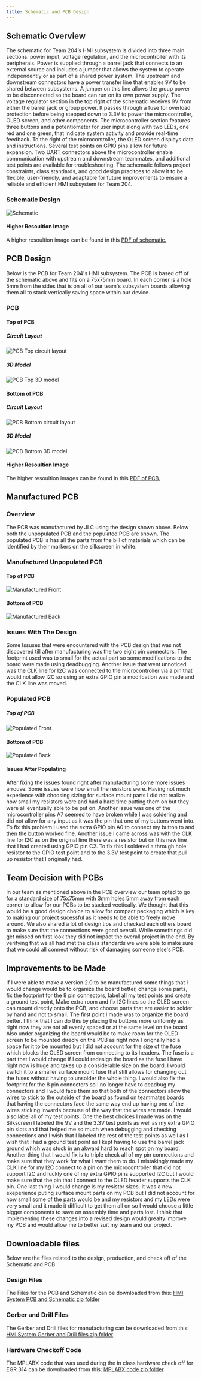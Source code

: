 ```yaml
---
title: Schematic and PCB Design
---
```


## Schematic Overview

The schematic for Team 204’s HMI subsystem is divided into three main sections: power input, voltage regulation, and the microcontroller with its peripherals. Power is supplied through a barrel jack that connects to an external source and includes a jumper that allows the system to operate independently or as part of a shared power system. The upstream and downstream connectors have a power transfer line that enables 9V to be shared between subsystems. A jumper on this line allows the group power to be disconnected so the board can run on its own power supply. The voltage regulator section in the top right of the schematic receives 9V from either the barrel jack or group power. It passes through a fuse for overload protection before being stepped down to 3.3V to power the microcontroller, OLED screen, and other components. The microcontroller section features three buttons and a potentiometer for user input along with two LEDs, one red and one green, that indicate system activity and provide real-time feedback. To the right of the microcontroller, the OLED screen displays data and instructions. Several test points on GPIO pins allow for future expansion. Two UART connectors above the microcontroller enable communication with upstream and downstream teammates, and additional test points are available for troubleshooting. The schematic follows project constraints, class standards, and good design pracitces to allow it to be flexible, user-friendly, and adaptable for future improvements to ensure a reliable and efficient HMI subsystem for Team 204. 

### Schematic Design
![Schematic](HMI_Schematic3.png)

#### Higher Resoultion Image
A higher resoultion image can be found in this [PDF of schematic.](HMI_Subsystem3.pdf)



## PCB Design
Below is the PCB for Team 204's HMI subsystem. The PCB is based off of the schematic above and fits on a 75x75mm board. In each corner is a hole 5mm from the sides that is on all of our team's subsystem boards allowing them all to stack vertically saving space within our device. 
### PCB 
#### Top of PCB
##### Circuit Layout
![PCB Top circuit layout](PCB-Front.png)
##### 3D Model
![PCB Top 3D model](PCB3D-Front.png)

#### Bottom of PCB
##### Circuit Layout
![PCB Bottom circuit layout](PCB-Back.png)
##### 3D Model
![PCB Bottom 3D model](PCB3D-Back.png)

#### Higher Resoultion Image
The higher resoultion images can be found in this [PDF of PCB.](PCB-DRC.pdf)

## Manufactured PCB
### Overview 
The PCB was manufactured by JLC using the design shown above. Below both the unpopulated PCB and the populated PCB are shown. The populated PCB is has all the parts from the bill of materials which can be identified by their markers on the silkscreen in white.
### Manufactured Unpopulated PCB
#### Top of  PCB
![Manufactured Front](MF.jpg)
#### Bottom of PCB
![Manufactured Back](MB.jpg)
### Issues With The Design
Some Issuses that were encountered with the PCB design that was not discovered till after manufacturing was the two eight pin connectors. The footprint used was to small for the actual part so some modifications to the board were made using deadbugging. Another issue that went unnoticed was the CLK line for I2C was connected to the microcontroller via a pin that would not allow I2C so using an extra GPIO pin a modifcation was made and the CLK line was moved.

### Populated PCB
##### Top of PCB
![Populated Front](PF.jpg)
#### Bottom of PCB
![Populated Back](PB.jpg)
#### Issues After Populating
After fixing the issues found right after manufacturing some more issues arrouse. Some issues were how small the resistors were. Having not much experience with choosing sizing for surface mount parts I did not realize how small my resistors were and had a hard time putting them on but they were all eventually able to be put on. Another issue was one of the microcontroller pins A7 seemed to have broken while I was soldering and did not allow for any input as it was the pin that one of my buttons went into. To fix this problem I used the extra GPIO pin A0 to connect my button to and then the button worked fine. Another issue I came across was with the CLK line for I2C as on the original line there was a resistor but on this new line that I had created using GPIO pin C2. To fix this I soldered a through hole resistor to the GPIO test point and to the 3.3V test point to create that pull up resistor that I originally had.

## Team Decision with PCBs
In our team as mentioned above in the PCB overview our team opted to go for a standard size of 75x75mm with 3mm holes 5mm away from each corner to allow for our PCBs to be stacked veetically. We thought that this would be a good design choice to allow for compact packaging which is key to making our project sucessful as it needs to be able to freely move around. We also shared a lot of design tips and checked each others board to make sure that the connections were good overall. While somethings did get missed on first look they did not impact the overall project in the end. By verifying that we all had met the class standards we were able to make sure that we could all connect without risk of damaging someone else's PCB.

## Improvements to be Made
If I were able to make a version 2.0 to be manufactured some things that I would change would be to organize the board better, change some parts, fix the footprint for the 8 pin connectors, label all my test points and create a ground test point, Make extra room and fix I2C lines so the OLED screen can mount directly onto the PCB, and choose parts that are easier to solder by hand and not to small. The first point I made was to organize the board better. I think that I can do this by placing the buttons more uniformly as right now they are not all evenly spaced or at the same level on the board. Also under organizing the board would be to make room for the OLED screen to be mounted direcly on the PCB as right now I orignally had a space for it to be mounted but I did not account for the size of the fuse which blocks the OLED screen from connecting to its headers. The fuse is a part that I would change if I could redesign the board as the fuse I have right now is huge and takes up a considerable size on the board. I would switch it to a smaller surface mount fuse that still allows for changing out the fuses without having to unsolder the whole thing. I would also fix the footprint for the 8 pin connectors so I no longer have to deadbug my connectors and I would face them so that both of the connectors allow the wires to stick to the outside of the board as found on teammates boards that having the connectors face the same way end up having one of the wires sticking inwards because of the way that the wires are made. I would also label all of my test points. One the best choices I made was on the Silkscreen I labeled the 9V and the 3.3V test points as well as my extra GPIO pin slots and that helped me so much when debugging and checking connections and I wish that I labeled the rest of the test points as well as I wish that I had a ground test point as I kept having to use the barrel jack ground which was stuck in an akward hard to reach spot on my board. Another thing that I would fix is to triple check all of my pin connections and make sure that they work for what I want them to do. I mistakingly made my CLK line for my I2C connect to a pin on the microcontroller that did not support I2C and luckly one of my extra GPIO pins supported I2C but I would make sure that the pin that I connect to the OLED header supports the CLK pin. One last thing I would change is my resistor sizes. It was a new exeperience puting surface mount parts on my PCB but I did not account for how small some of the parts would be and my resistors and my LEDs were very small and it made it difficult to get them all on so I would choose a little bigger components to save on assembly time and parts lost. I think that implementing these changes into a revised design would grealty improve my PCB and would allow me to better suit my team and our project.



## Downloadable files
Below are the files related to the design, production, and check off of the Schematic and PCB

### Design Files
The Files for the PCB and Schematic can be downloaded from this: [HMI System PCB and Schematic zip folder](EGR314_HMISubsystem_files.zip)

### Gerber and Drill Files
The Gerber and Drill files for manufacturing can be downloaded from this: [HMI System Gerber and Drill files zip folder](EGR314_204_HMISubsystem_Gerber.zip)

### Hardware Checkoff Code
The MPLABX code that was used during the in class hardware check off for EGR 314 can be downloaded from this: [MPLABX code zip folder](Team204_HMI_Subsystemcode.zip)




